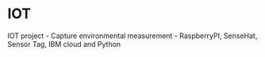 # IOT
IOT project - Capture environmental measurement - RaspberryPI, SenseHat, Sensor Tag, IBM cloud and Python
